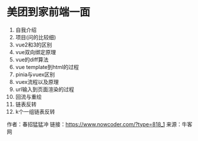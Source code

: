 # 美团到家前端一面

1. 自我介绍
2. 项目(问的比较细)
3. vue2和3的区别
4. vue双向绑定原理
5. vue的diff算法
6. vue template到html的过程
7. pinia与vuex区别
8. vuex流程以及原理
9. url输入到页面渲染的过程
10. 回流与重绘
11. 链表反转
12. k个一组链表反转



作者：春招猛猛冲
链接：https://www.nowcoder.com/?type=818_1
来源：牛客网